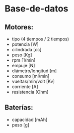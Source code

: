 # Base-de-datos
## Motores:
* tipo (4 tiempos / 2 tiempos)
* potencia [W]
* cilindrada [cc]
* peso [Kg]
* rpm [1/min]
* empuje [N]
* diámetro/longitud [m]
* consumo [ml/min]
* vueltas/min/volt [Kv]
* corriente [A]
* resistencia [Ohm]

## Baterías:
* capacidad [mAh]
* peso [g]
